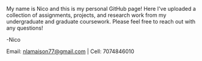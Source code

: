 My name is Nico and this is my personal GitHub page! Here I've uploaded a collection of assignments, projects, and research work from my undergraduate and graduate coursework. Please feel free to reach out with any questions!

-Nico

Email: nlamaison77@gmail.com | Cell: 7074846010
